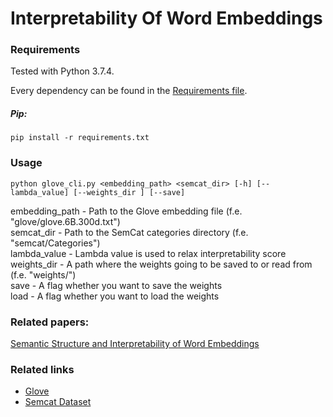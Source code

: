 # Interpretability Of Word Embeddings

### **Requirements**

Tested with Python 3.7.4.<br>

Every dependency can be found in the [Requirements file](requirements.txt).

##### **Pip:**

`pip install -r requirements.txt`

### **Usage**

`
python glove_cli.py <embedding_path> <semcat_dir> [-h] [--lambda_value] [--weights_dir ] [--save]
`

embedding_path - Path to the Glove embedding file (f.e. "glove/glove.6B.300d.txt")<br>
semcat_dir - Path to the SemCat categories directory (f.e. "semcat/Categories")<br>
lambda_value - Lambda value is used to relax interpretability score<br>
weights_dir - A path where the weights going to be saved to or read from (f.e. "weights/")<br>
save - A flag whether you want to save the weights<br>
load - A flag whether you want to load the weights<br>


### **Related papers:** 

[Semantic Structure and Interpretability of Word Embeddings](https://arxiv.org/pdf/1711.00331.pdf)

### **Related links**

- [Glove](https://nlp.stanford.edu/projects/glove/)<br>
- [Semcat Dataset](https://github.com/avaapm/SEMCATdataset2018)